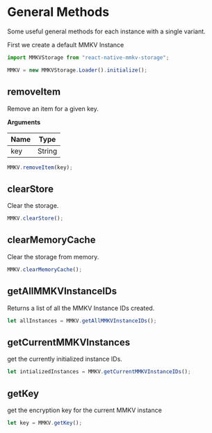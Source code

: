 # General Methods

Some useful general methods for each instance with a single variant.

First we create a default MMKV Instance

```js
import MMKVStorage from "react-native-mmkv-storage";

MMKV = new MMKVStorage.Loader().initialize();
```

## removeItem

Remove an item for a given key.

**Arguments**

| Name | Type   |
| ---- | ------ |
| key  | String |

```js
MMKV.removeItem(key);
```

## clearStore

Clear the storage.

```js
MMKV.clearStore();
```

## clearMemoryCache

Clear the storage from memory.

```js
MMKV.clearMemoryCache();
```

## getAllMMKVInstanceIDs

Returns a list of all the MMKV Instance IDs created.

```js
let allInstances = MMKV.getAllMMKVInstanceIDs();
```

## getCurrentMMKVInstances

get the currently initialized instance IDs.

```js
let intializedInstances = MMKV.getCurrentMMKVInstanceIDs();
```

## getKey

get the encryption key for the current MMKV instance

```js
let key = MMKV.getKey();
```
